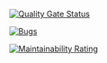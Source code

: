 [![Quality Gate Status](https://sonarcloud.io/api/project_badges/measure?project=adityaVoid18_E-D-Project-1&metric=alert_status)](https://sonarcloud.io/summary/new_code?id=adityaVoid18_E-D-Project-1)

[![Bugs](https://sonarcloud.io/api/project_badges/measure?project=adityaVoid18_E-D-Project-1&metric=bugs)](https://sonarcloud.io/summary/new_code?id=adityaVoid18_E-D-Project-1)

[![Maintainability Rating](https://sonarcloud.io/api/project_badges/measure?project=adityaVoid18_E-D-Project-1&metric=sqale_rating)](https://sonarcloud.io/summary/new_code?id=adityaVoid18_E-D-Project-1)
